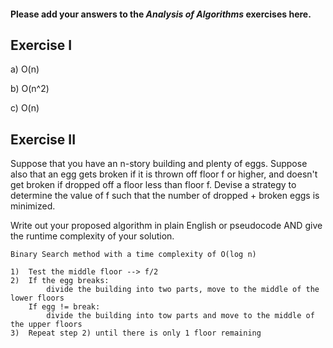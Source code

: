 #### Please add your answers to the ***Analysis of  Algorithms*** exercises here.

## Exercise I

a) O(n)


b) O(n^2)


c) O(n)

## Exercise II

Suppose that you have an n-story building and plenty of eggs. Suppose also that an egg gets broken if it is thrown off floor f or higher, and doesn't get broken if dropped off a floor less than floor f. Devise a strategy to determine the value of f such that the number of dropped + broken eggs is minimized.

Write out your proposed algorithm in plain English or pseudocode AND give the runtime complexity of your solution.

```
Binary Search method with a time complexity of O(log n)

1)  Test the middle floor --> f/2
2)  If the egg breaks:
        divide the building into two parts, move to the middle of the lower floors
    If egg != break:
        divide the building into tow parts and move to the middle of the upper floors
3)  Repeat step 2) until there is only 1 floor remaining
```

